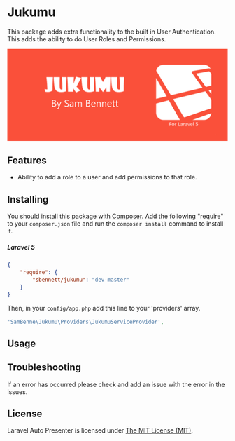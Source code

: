 Jukumu
========================

This package adds extra functionality to the built in User Authentication. This adds the ability to do User Roles and Permissions.

![Jukumu](jukumu.PNG)

## Features
 - Ability to add a role to a user and add permissions to that role.
 
## Installing

You should install this package with [Composer](http://getcomposer.org/). Add the following "require" to your `composer.json` file and run the `composer install` command to install it.

##### Laravel 5

```json
{
    "require": {
        "sbennett/jukumu": "dev-master"
    }
}
```

Then, in your `config/app.php` add this line to your 'providers' array.

```php
'SamBenne\Jukumu\Providers\JukumuServiceProvider',
```

## Usage

## Troubleshooting

If an error has occurred please check and add an issue with the error in the issues.


## License

Laravel Auto Presenter is licensed under [The MIT License (MIT)](LICENSE).